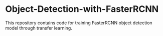 # Object-Detection-with-FasterRCNN

This repository contains code for training FasterRCNN object detection model through transfer learning. 
